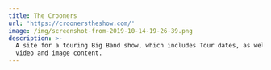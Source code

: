 ```yaml
---
title: The Crooners
url: 'https://croonerstheshow.com/'
image: /img/screenshot-from-2019-10-14-19-26-39.png
description: >-
  A site for a touring Big Band show, which includes Tour dates, as well as
  video and image content.
---
```


